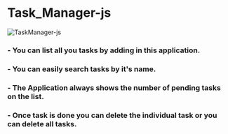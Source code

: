 # Task_Manager-js

![TaskManager-js](https://github.com/himeshnishant1/Task_Manager-js/assets/24701555/3d6f908f-b190-4794-8a9b-291db1054446)

### - You can list all you tasks by adding in this application.
### - You can easily search tasks by it's name.
### - The Application always shows the number of pending tasks on the list.
### - Once task is done you can delete the individual task or you can delete all tasks.
